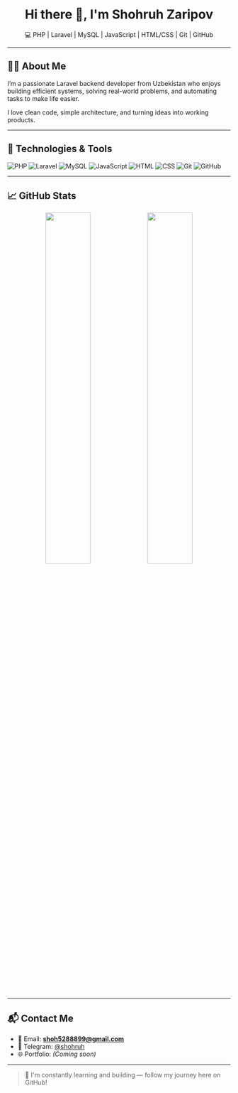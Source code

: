 <h1 align="center">Hi there 👋, I'm Shohruh Zaripov</h1>

<p align="center">
  💻 PHP | Laravel | MySQL | JavaScript | HTML/CSS | Git | GitHub
</p>

---

## 🧑‍💻 About Me

I’m a passionate Laravel backend developer from Uzbekistan who enjoys building efficient systems, solving real-world problems, and automating tasks to make life easier.

I love clean code, simple architecture, and turning ideas into working products.

---

## 🚀 Technologies & Tools

![PHP](https://img.shields.io/badge/PHP-777BB4?style=for-the-badge&logo=php&logoColor=white)
![Laravel](https://img.shields.io/badge/Laravel-E74430?style=for-the-badge&logo=laravel&logoColor=white)
![MySQL](https://img.shields.io/badge/MySQL-005C84?style=for-the-badge&logo=mysql&logoColor=white)
![JavaScript](https://img.shields.io/badge/JavaScript-F7DF1E?style=for-the-badge&logo=javascript&logoColor=black)
![HTML](https://img.shields.io/badge/HTML-E34F26?style=for-the-badge&logo=html5&logoColor=white)
![CSS](https://img.shields.io/badge/CSS-1572B6?style=for-the-badge&logo=css3&logoColor=white)
![Git](https://img.shields.io/badge/Git-F05032?style=for-the-badge&logo=git&logoColor=white)
![GitHub](https://img.shields.io/badge/GitHub-181717?style=for-the-badge&logo=github&logoColor=white)

---

## 📈 GitHub Stats

<p align="center">
  <img src="https://github-readme-stats.vercel.app/api?username=ShohruhZaripov&show_icons=true&theme=radical" width="45%" />
  <img src="https://github-readme-stats.vercel.app/api/top-langs/?username=shohruh88&layout=compact&theme=radical" width="45%" />
</p>

---

## 📬 Contact Me

- 📧 Email: **shoh5288899@gmail.com**
- 💬 Telegram: [@shohruh](https://t.me/shox_8899)
- 🌐 Portfolio: *(Coming soon)*

---

> 🎯 I'm constantly learning and building — follow my journey here on GitHub!
